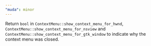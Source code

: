 ```yaml
---
"muda": minor
---
```


Return `bool` in `ContextMenu::show_context_menu_for_hwnd`, `ContextMenu::show_context_menu_for_nsview` and `ContextMenu::show_context_menu_for_gtk_window` to indicate why the context menu was closed.